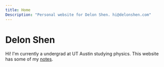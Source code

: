 ```yaml
---
title: Home
Description: "Personal website for Delon Shen. hi@delonshen.com"
---
```

# Delon Shen

Hi! I'm currently a undergrad at UT Austin studying physics. This website has some of my [notes](./notes).
